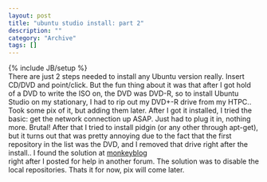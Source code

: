 ```yaml
--- 
layout: post 
title: "ubuntu studio install: part 2"
description: ""
category: "Archive"
tags: []
---
```

{% include JB/setup %}  
There are just 2 steps needed to install any Ubuntu version really. Insert CD/DVD and point/click.
 But the fun thing about it was that after I got hold of a DVD to write the ISO on, the DVD was DVD-R, so to install Ubuntu Studio on my stationary, I had to rip out my DVD+-R drive from my HTPC.. Took some pix of it, but adding them later.
 After I got it installed, I tried the basic: get the network connection up ASAP. Just had to plug it in, nothing more. Brutal! After that I tried to install pidgin (or any other through apt-get), but it turns out that was pretty annoying due to the fact that the first repository in the list was the DVD, and I removed that drive right after the install.. I found the solution at <a href="http://monkeyblog.org/ubuntu/installing/#enabling_extra_repositories">monkeyblog</a> <br/> right after I posted for help in another forum. The solution was to disable the local repositories.
 Thats it for now, pix will come later.
